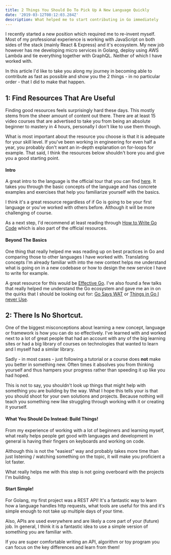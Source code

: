 ```yaml
---
title: 2 Things You Should Do To Pick Up A New Language Quickly
date: '2019-03-12T08:12:03.284Z'
description: What helped me to start contributing in Go immediately
---
```


I recently started a new position which required me to re-invent myself.
Most of my professional experience is working with JavaScript on both sides of the stack (mainly React & Express) and it's ecosystem.
My new job however has me developing micro services in Golang, deploy using AWS Lambda and tie everything together with GraphQL. Neither of which I have worked with.

In this article I'd like to take you along my journey in becoming able to contribute as fast as possible and show you the 2 things - in no particular order - that I did to make that happen.

## 1: Find Resources That Are Useful

Finding good resources feels surprisingly hard these days. This mostly stems from the sheer amount of content out there.
There are at least 15 video courses that are advertised to take you from being an absolute beginner to mastery in 4 hours, personally I don't like to use them though.

What is most important about the resource you choose is that it is adequate for your skill level.
If you've been working in engineering for even half a year, you probably don't want an in-depth explanation on for-loops for example.
That said, I think the resources below shouldn't bore you and give you a good starting point.

#### Intro

A great intro to the language is the official tour that you can find [here](https://tour.golang.org/welcome/1).
It takes you through the basic concepts of the language and has concrete examples and exercises that help you familiarize yourself with the basics.

I think it's a great resource regardless of if Go is going to be your first language or you've worked with others before. Although it will be more challenging of course.

As a next step, I'd recommend at least reading through [How to Write Go Code](https://golang.org/doc/code.html) which is also part of the official resources.

#### Beyond The Basics

One thing that really helped me was reading up on best practices in Go and comparing those to other languages I have worked with.
Translating concepts I'm already familiar with into the new context helps me understand what is going on in a new codebase or how to design the new service I have to write for example.

A great resource for this would be [Effective Go](https://golang.org/doc/effective_go.html). I've also found a few talks that really helped me understand the Go ecosystem and gave me an in on the quirks that I should be looking out for: [Go Says WAT](https://www.youtube.com/watch?v=zPd0Cxzsslk&t=999s) or [Things in Go I never Use](https://www.youtube.com/watch?v=5DVV36uqQ4E).


## 2: There Is No Shortcut.

One of the biggest misconceptions about learning a new concept, language or framework is how you can do so effectively.
I've learned with and worked next to a lot of great people that had an account with any of the big learning sites or had a big library of courses on technologies that wanted to learn and I myself had a similar library.

Sadly - in most cases - just following a tutorial or a course does **not** make you  better in something new. 
Often times it absolves you from thinking yourself and thus hampers your progress rather than speeding it up like you had hoped.

This is not to say, you shouldn't look up things that might help with something you are building by the way. What I hope this tells your is that you should shoot for your own solutions and projects.
Because nothing will teach you something new like struggling through working with it or creating it yourself.


#### What You Should Do Instead: Build Things!

From my experience of working with a lot of beginners and learning myself, what really helps people get good with languages and development in general is having their fingers on keyboards and working on code.
 
Although this is not the "easiest" way and probably takes more time than just listening / watching something on the topic, it will make you proficient a lot faster.

What really helps me with this step is not going overboard with the projects I'm building.

#### Start Simple!

For Golang, my first project was a REST API! It's a fantastic way to learn how a language handles http requests, what tools are useful for this and it's simple enough to not take up multiple days of your time.

Also, APIs are used everywhere and are likely a core part of your (future) job.
In general, I think it is a fantastic idea to use a simple version of something you are familiar with.

If you are super comfortable writing an API, algorithm or toy program you can focus on the key differences and learn from them!